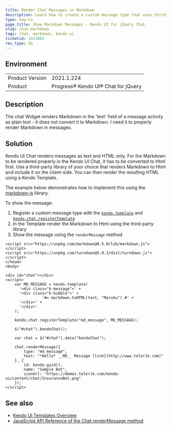```yaml
---
title: Render Chat Messages in Markdown
description: Learn how to create a custom message type that uses third-party libraries to render Markdown in the Kendo UI for jQuery.
type: how-to
page_title: Show Markdown Messages - Kendo UI for jQuery Chat
slug: chat-markdown
tags: chat, markdown, kendo ui
ticketid: 1411881
res_type: kb
---
```


## Environment

<table>
	<tr>
		<td>Product Version</td>
		<td>2021.1.224</td>
	</tr>
	<tr>
		<td>Product</td>
		<td>Progress® Kendo UI® Chat for jQuery</td>
	</tr>
</table>


## Description

The chat Widget renders Markdown in the 'text' field of a message activity as plain text - it does not convert it to Markdown. I need it to properly render Markdown in messages.

## Solution

Kendo UI Chat renders messages as text and HTML only. For the Markdown to be rendered properly in the Kendo UI Chat, it has to be converted to Html first. Use a third-party library of your choice that renders Markdown to Html and include it on the client-side. You can then render the resulting HTML using a Kendo Template.

The example below demonstrates how to implement this using the [markdown-js](https://github.com/evilstreak/markdown-js) library.


To show the message:

1. Register a custom message type with the [`kendo.template`](https://docs.telerik.com/kendo-ui/api/javascript/kendo/methods/template) and [`kendo.chat.registerTemplate`](https://docs.telerik.com/kendo-ui/controls/chat/chat-items#custom-templates)
1. In the Template render the Markdown to Html using the third-party library
1. Show the message using the `renderMessage` method


```dojo
<script src="https://unpkg.com/markdown@0.5.0/lib/markdown.js"></script>
<script src="https://unpkg.com/turndown@5.0.3/dist/turndown.js"></script>
</head>
<body>

<div id="chat"></div>
<script>
  	var MD_MESSAGE = kendo.template(
      '<div class="k-message">' +
      '<div class="k-bubble">' +
				'#= markdown.toHTML(text, "Maruku") #' +
      '</div>' +
      '</div>'
    );

  	kendo.chat.registerTemplate("md_message", MD_MESSAGE);

  	$("#chat").kendoChat();

    var chat = $("#chat").data("kendoChat");

    chat.renderMessage({
        type: "md_message",
        text: "*Hello* __MD__ Message [link](http://www.telerik.com)"
    }, {
        id: kendo.guid(),
        name: "Sample Bot",
        iconUrl: "https://demos.telerik.com/kendo-ui/content/chat/InsuranceBot.png"
    });
</script>
```


## See also

* [Kendo UI Templates Overview](https://docs.telerik.com/kendo-ui/framework/templates/overview)
* [JavaScript API Reference of the Chat renderMessage method](https://docs.telerik.com/kendo-ui/api/javascript/ui/chat/methods/rendermessage)
